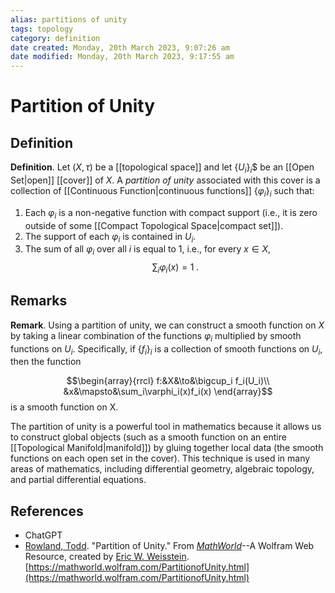```yaml
---
alias: partitions of unity 
tags: topology
category: definition
date created: Monday, 20th March 2023, 9:07:26 am
date modified: Monday, 20th March 2023, 9:17:55 am
---
```


# Partition of Unity

## Definition

**Definition**. Let $(X,\tau)$ be a [[topological space]] and let $\{U_i\}_i$$ be an [[Open Set|open]] [[cover]] of $X$. A _partition of unity_ associated with this cover is a collection of [[Continuous Function|continuous functions]] $\{\varphi_i\}_i$ such that:

1. Each $\varphi_i$ is a non-negative function with compact support (i.e., it is zero outside of some [[Compact Topological Space|compact set]]).
2.  The support of each $\varphi_i$ is contained in $U_i$.
3.  The sum of all $\varphi_i$ over all $i$ is equal to 1, i.e., for every $x \in X$,
   $$\sum_i\varphi_i(x)=1\;.$$

## Remarks

**Remark**. Using a partition of unity, we can construct a smooth function on $X$ by taking a linear combination of the functions $\varphi_i$ multiplied by smooth functions on $U_i$. Specifically, if $\{f_i\}_i$ is a collection of smooth functions on $U_i$, then the function

$$\begin{array}{rrcl}
f:&X&\to&\bigcup_i f_i(U_i)\\
&x&\mapsto&\sum_i\varphi_i(x)f_i(x)
\end{array}$$
is a smooth function on X.

The partition of unity is a powerful tool in mathematics because it allows us to construct global objects (such as a smooth function on an entire [[Topological Manifold|manifold]]) by gluing together local data (the smooth functions on each open set in the cover). This technique is used in many areas of mathematics, including differential geometry, algebraic topology, and partial differential equations.

## References

- ChatGPT
- [Rowland, Todd](https://mathworld.wolfram.com/topics/RowlandTodd.html). "Partition of Unity." From [_MathWorld_](https://mathworld.wolfram.com/)--A Wolfram Web Resource, created by [Eric W. Weisstein](https://mathworld.wolfram.com/about/author.html). [https://mathworld.wolfram.com/PartitionofUnity.html](https://mathworld.wolfram.com/PartitionofUnity.html)